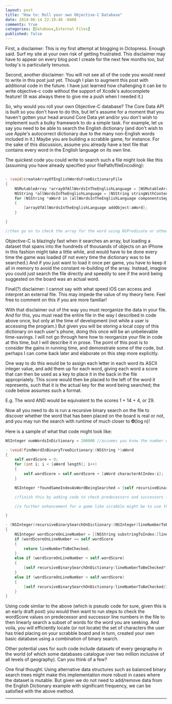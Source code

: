 ```yaml
---
layout: post
title: "How to: Roll your own Objective-C Database"
date: 2014-06-14 22:19:48 -0400
comments: true
categories: [Database,External Files]
published: false
---
```


First, a disclaimer: This is my first attempt at blogging in Octopress. Enough said. Surf my site at your own risk of getting frustrated. This disclaimer may have to appear on every blog post I create for the next few months too, but today's is particularly tenuous.

Second, another disclaimer: You will not see all of the code you would need to write in this post just yet. Though I plan to augment this post with additional code in the future. I have just learned how challenging it can be to write objective-c code without the support of Xcode's autocomplete feature! (It was always there to give me a push when I needed it.)

So, why would you roll your own Objective-C database? The Core Data API is built so you don't have to do this, but let's assume for a moment that you haven't gotten your head around Core Data yet and/or you don't wish to implement such a bulky framework to do a simple task. For example, let us say you need to be able to search the English dictionary (and don't wish to use Apple's autocorrect dictionary due to the many non-English words included in it.) Maybe you are building a scrabble game, for instance. For the sake of this discussion, assume you already have a text file that contains every word in the English language on its own line.

The quickest code you could write to search such a file might look like this (assuming you have already specified your filePath/fileEncoding):

```objective-C

- (void)createArrayOfEnglishWordsFromDictionaryFile
{
	NSMutableArray *arrayOfAllWordsInTheEnglishLanguage = [NSMutableArray alloc] init];
	NSString *allWordsInTheEnglishLanguage = [NSString stringWithContentsOfFile:filePath encoding:fileEncoding error:NULL];
	for (NSString *aWord in [allWordsInTheEnglishLanguage componentsSeparatedByString:@"\n"])
	{
		[arrayOfAllWordsInTheEnglishLanguage addObject:aWord];
	}

}

//then go on to check the array for the word using NSPredicate or other method.

```

Objective-C is blazingly fast when it searches an array, but loading a dataset that spans into the hundreds of thousands of objects on an iPhone in this fashion might take a little while, and would have to be done every time the game was loaded (if not every time the dictionary was to be searched.) And if you just want to load it once per game, you have to keep it all in memory to avoid the constant re-building of the array. Instead, imagine you could just search the file directly and speedily to see if the word being suggested on the board was an actual word.

Final(?) disclaimer: I cannot say with what speed iOS can access and interpret an external file. This may impede the value of my theory here. Feel free to comment on this if you are more familiar!

With that disclaimer out of the way you must reorganize the data in your file. And for this, you must read the entire file in the way I described in code above once, but only at the time of development (not while a user is accessing the program.) But given you will be storing a local copy of this dictionary on each user's phone, doing this once will be an unbelievable time-savings. I will not go through here how to reorganize your file in code at this time, but I will describe it in prose. The point of this post is to consider the gains in running time, and demonstrate some of the code, but perhaps I can come back later and elaborate on this step more explicitly.

One way to do this would be to assign each letter in each word its ASCII integer value, and add them up for each word, giving each word a score that can then be used as a key to place it in the back in the file appropriately. This score would then be placed to the left of the word it represents, such that it is the actual key for the word being searched; the code below assumes such a format.

E.g. The word AND would be equivalent to the scores 1 + 14 + 4, or 29.

Now all you need to do is run a recursive binary search on the file to discover whether the word that has been placed on the board is real or not, and you may run the search with runtime of much closer to 𝚯(log n)!

Here is a sample of what that code might look like:

```objective-c
NSInteger numWordsInDictionary = 200000 //assumes you know the number of lines (words) in the file for simplicity of the example

- (void)findWordInBinaryTreeDictionary:(NSString *)aWord
{
	self.wordScore = 0;
	for (int i; i < [aWord length]; i++)
	{
		self.wordScore = self.wordScore + [aWord characterAtIndex:i];
	}

	NSInteger *foundSameIndexAsWordBeingSearched = [self recursiveBinarySearchOnDictionary:numWordsInDictionary/2];

	//finish this by adding code to check predecessors and successors for the same score. create an array of these and linearly (or with Cocoa API at faster speeds) search this subset only.

	//a further enhancement for a game like scrabble might be to use the number of letters in the user's word as a secondary strategic sort key to further limit the number of words to be searched linearly.

}

- (NSInteger)recursiveBinarySearchOnDictionary:(NSInteger)lineNumberToBeChecked
{
	NSInteger wordScoreOnLineNumber = [[NSString substringToIndex:[lineNumberToBeChecked rangeOfString:@" "]] integerValue];
	if (wordScoreOnLineNumber == self.wordScore
	{
		return lineNumberToBeChecked;
	}
	else if (wordScoreOnLineNumber < self.wordScore)
	{
		[self recursiveBinarySearchOnDictionary:lineNumberToBeChecked*1.5];
	}
	else if (wordScoreOnLineNumber > self.wordScore)
	{
		[self recursiveBinarySearchOnDictionary:lineNumberToBeChecked/2];
	}
}

```

Using code similar to the above (which is pseudo code for sure, given this is an early draft post) you would then want to run steps to check the wordScore values on predecessor and successor line numbers in the file to then linearly search a subset of words for the word you are seeking. And voila, you will efficiently locate (or not locate) the set of characters the user has tried placing on your scrabble board and in turn, created your own basic database using a combination of binary search.

Other potential uses for such code include datasets of every geography in the world (of which some databases catalogue over two million inclusive of all levels of geography). Can you think of a few?

One final thought: Using alternative data structures such as balanced binary search trees might make this implementation more robust in cases where the dataset is mutable. But given we do not need to add/remove data from the English Dictionary example with significant frequency, we can be satisfied with the above method.


---

